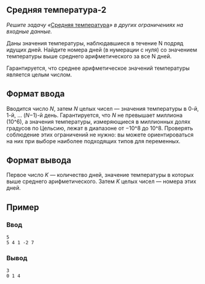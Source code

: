 Средняя температура-2
---------------------

*Решите задачу «*[Средняя
температура](https://stepik.org/lesson/283763/step/5?unit=265062)*» в других
ограничениях на входные данные.*

Даны значения температуры, наблюдавшиеся в течение N подряд идущих дней. Найдите
номера дней (в нумерации с нуля) со значением температуры выше среднего
арифметического за все N дней.

Гарантируется, что среднее арифметическое значений температуры является целым
числом.

Формат ввода
------------

Вводится число *N*, затем *N* целых чисел — значения температуры в 0-й, 1-й, ...
(*N*−1)-й день. Гарантируется, что *N* не превышает миллиона (10\^6), а значения
температуры, измеряющиеся в миллионных долях градусов по Цельсию, лежат в
диапазоне от −10\^8 до 10\^8. Проверять соблюдение этих ограничений не нужно: вы
можете ориентироваться на них при выборе наиболее подходящих типов для
переменных.

Формат вывода
-------------

Первое число *K* — количество дней, значение температуры в которых выше среднего
арифметического. Затем *K* целых чисел — номера этих дней.

Пример
------

### Ввод

~~~~~~~~~~~~~~~~~~~~~~~~~~~~~~~~~~~~~~~~~~~~~~~~~~~~~~~~~~~~~~~~~~~~~~~~~~~~~~~~
5
5 4 1 -2 7
~~~~~~~~~~~~~~~~~~~~~~~~~~~~~~~~~~~~~~~~~~~~~~~~~~~~~~~~~~~~~~~~~~~~~~~~~~~~~~~~

### Вывод

~~~~~~~~~~~~~~~~~~~~~~~~~~~~~~~~~~~~~~~~~~~~~~~~~~~~~~~~~~~~~~~~~~~~~~~~~~~~~~~~
3
0 1 4
~~~~~~~~~~~~~~~~~~~~~~~~~~~~~~~~~~~~~~~~~~~~~~~~~~~~~~~~~~~~~~~~~~~~~~~~~~~~~~~~
